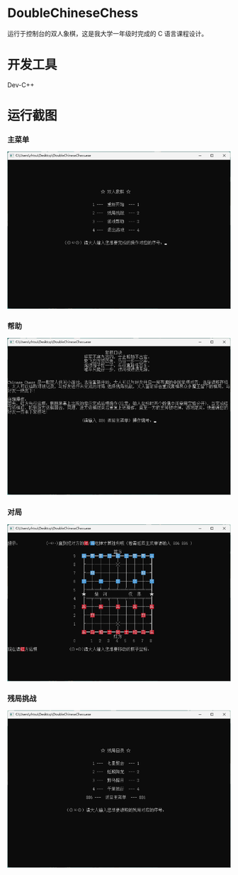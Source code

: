 # DoubleChineseChess

运行于控制台的双人象棋，这是我大学一年级时完成的 C 语言课程设计。

# 开发工具

Dev-C++

# 运行截图

### 主菜单

![main-menu](images/double_chinese_chess_main_menu.png)

### 帮助
![main-help](images/double_chinese_chess_help.png)

### 对局

![main-game](images/double_chinese_chess_game.png)

### 残局挑战

![main-challenge](images/double_chinese_chess_challenge.png)
